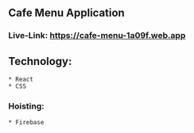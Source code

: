 ## Cafe Menu Application

### Live-Link: https://cafe-menu-1a09f.web.app


## Technology: 
    * React
    * CSS

### Hoisting: 
    * Firebase
